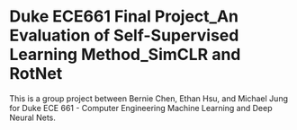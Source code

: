 # Duke ECE661 Final Project_An Evaluation of Self-Supervised Learning Method_SimCLR and RotNet
 
This is a group project between Bernie Chen, Ethan Hsu, and Michael Jung for
Duke ECE 661 - Computer Engineering Machine Learning and Deep Neural Nets.
